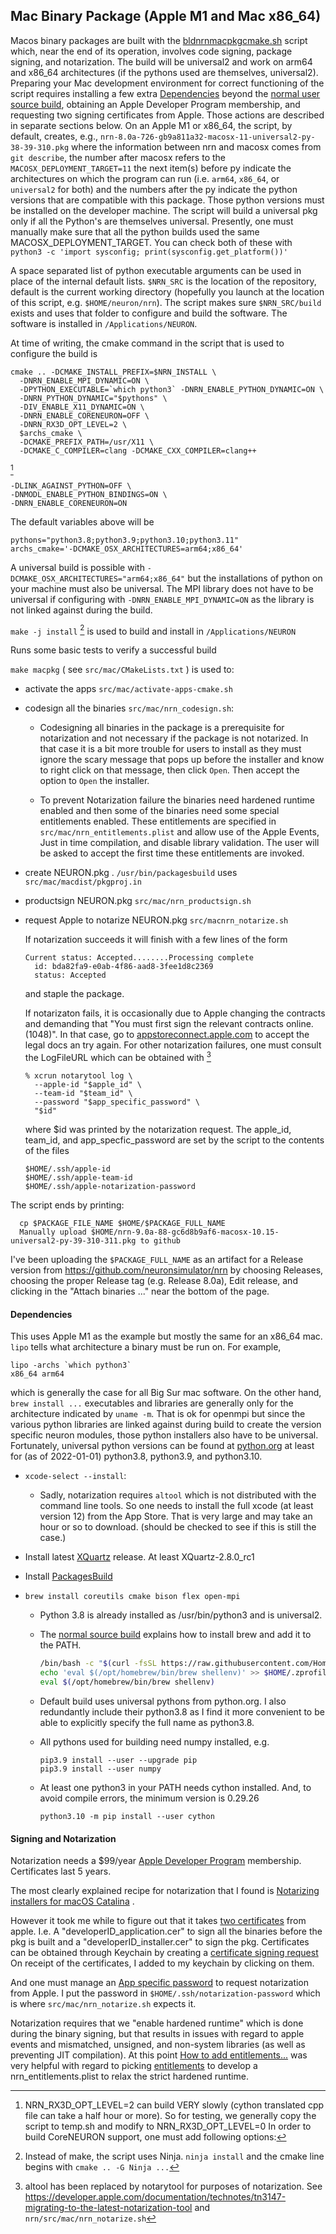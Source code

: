 Mac Binary Package (Apple M1 and Mac x86_64)
------------------

Macos binary packages are built with the
[bldnrnmacpkgcmake.sh](https://github.com/neuronsimulator/nrn/blob/master/bldnrnmacpkgcmake.sh)
script which, near the end of its operation,
involves code signing, package signing, and notarization.
The build will be universal2 and work on arm64 and x86_64 architectures
(if the pythons used are themselves, universal2).
Preparing your Mac development environment for correct functioning of
the script requires installing a few extra [Dependencies](#Dependencies) beyond the
[normal user source build](./install_instructions.md#Mac-OS-Depend),
obtaining an Apple Developer Program membership,
and requesting two signing certificates from Apple. Those actions are
described in separate sections below.
On an Apple M1 or x86_64,
the script, by default, creates, e.g.,
```nrn-8.0a-726-gb9a811a32-macosx-11-universal2-py-38-39-310.pkg```
where the information between nrn and macosx comes from ```git describe```,
the number after macosx refers to the ```MACOSX_DEPLOYMENT_TARGET=11```
the next item(s) before py indicate the architectures on which
the program can run (i.e. ```arm64```, ```x86_64```, or ```universal2```
for both)
and the numbers after the py indicate the python versions that are
compatible with this package. Those python versions must be installed on
the developer machine.
The script will build a universal pkg only
if all the Python's are themselves universal.
Presently, one must manually make sure that all the python builds used
the same MACOSX_DEPLOYMENT_TARGET. You can check both of these with
```python3 -c 'import sysconfig; print(sysconfig.get_platform())'```

A space separated list of python executable arguments can be used in
place of the internal default lists. ```$NRN_SRC``` is the location of the
repository, default is the current working directory (hopefully you launch at the location of this script, e.g. ```$HOME/neuron/nrn```). The script makes sure ```$NRN_SRC/build```
exists and uses that folder to configure and build the software. The
software is installed in ```/Applications/NEURON```.

At time of writing, the cmake
command in the script that is used to configure the build is
```
cmake .. -DCMAKE_INSTALL_PREFIX=$NRN_INSTALL \
  -DNRN_ENABLE_MPI_DYNAMIC=ON \
  -DPYTHON_EXECUTABLE=`which python3` -DNRN_ENABLE_PYTHON_DYNAMIC=ON \
  -DNRN_PYTHON_DYNAMIC="$pythons" \
  -DIV_ENABLE_X11_DYNAMIC=ON \
  -DNRN_ENABLE_CORENEURON=OFF \
  -DNRN_RX3D_OPT_LEVEL=2 \
  $archs_cmake \
  -DCMAKE_PREFIX_PATH=/usr/X11 \
  -DCMAKE_C_COMPILER=clang -DCMAKE_CXX_COMPILER=clang++
```
[^1]
[^1]: NRN_RX3D_OPT_LEVEL=2 can build VERY slowly (cython translated cpp file can take a half hour or more). So for testing, we generally copy the script to temp.sh and modify to NRN_RX3D_OPT_LEVEL=0
In order to build CoreNEURON support, one must add following options:
```
-DLINK_AGAINST_PYTHON=OFF \
-DNMODL_ENABLE_PYTHON_BINDINGS=ON \
-DNRN_ENABLE_CORENEURON=ON
```

The default variables above will be
```
pythons="python3.8;python3.9;python3.10;python3.11"
archs_cmake='-DCMAKE_OSX_ARCHITECTURES=arm64;x86_64'
```

A universal build is possible with ```-DCMAKE_OSX_ARCHITECTURES="arm64;x86_64"```
but the installations of python on your machine must also be universal.
The MPI library does not have to be universal if configuring with
```-DNRN_ENABLE_MPI_DYNAMIC=ON``` as the library is not linked against
during the build.

```make -j install``` [^2] is used to build and install in ```/Applications/NEURON```

[^2]: Instead of make, the script uses Ninja. ```ninja install``` and the cmake line begins with ```cmake .. -G Ninja ...```

Runs some basic tests to verify a successful build

```make macpkg``` ( see ```src/mac/CMakeLists.txt``` ) is used to:

- activate the apps ```src/mac/activate-apps-cmake.sh```

- codesign all the binaries ```src/mac/nrn_codesign.sh```:

  - Codesigning all binaries in the package is a prerequisite for
    notarization and not necessary if the package is not notarized. In
    that case it is a bit more trouble for users to install as they must
    ignore the scary message that pops up before the installer
    and know to right click on that message, then
    click `Open`. Then accept the option to `Open` the installer.

  - To prevent Notarization failure the binaries need hardened runtime enabled
    and then some of the binaries need some special entitlements enabled.
    These entitlements are specified in ```src/mac/nrn_entitlements.plist```
    and allow use of the Apple Events, Just in time compilation, and
    disable library validation.  The user will be asked to accept the
    first time these entitlements are invoked.

- create NEURON.pkg . ```/usr/bin/packagesbuild``` uses ```src/mac/macdist/pkgproj.in```
  
- productsign NEURON.pkg ```src/mac/nrn_productsign.sh```

- request Apple to notarize NEURON.pkg ```src/macnrn_notarize.sh```

  If notarization succeeds it will finish with a few lines of the form
  ```
  Current status: Accepted........Processing complete
    id: bda82fa9-e0ab-4f86-aad8-3fee1d8c2369
    status: Accepted
  ```
  and staple the package.

  If notarizaton fails, it is occasionally due to Apple
  changing the contracts and demanding that 
  "You must first sign the relevant contracts online. (1048)". In that
  case, go to [appstoreconnect.apple.com](https://appstoreconnect.apple.com)
  to accept the legal docs an try again. For other notarization failures, one must consult the LogFileURL which can be obtained with [^3]
  [^3]: altool has been replaced by notarytool for purposes of notarization. See
  https://developer.apple.com/documentation/technotes/tn3147-migrating-to-the-latest-notarization-tool
  and ```nrn/src/mac/nrn_notarize.sh```

  ```
  % xcrun notarytool log \
    --apple-id "$apple_id" \
    --team-id "$team_id" \
    --password "$app_specific_password" \
    "$id"
  ```
  where $id was printed by the notarization request. The apple_id, team_id, and
  app_specfic_password are set by the script to the contents of the files
  ```
  $HOME/.ssh/apple-id
  $HOME/.ssh/apple-team-id
  $HOME/.ssh/apple-notarization-password
  ```
  

The script ends by printing:
```
  cp $PACKAGE_FILE_NAME $HOME/$PACKAGE_FULL_NAME
  Manually upload $HOME/nrn-9.0a-88-gc6d8b9af6-macosx-10.15-universal2-py-39-310-311.pkg to github
```

I've been uploading the ```$PACKAGE_FULL_NAME``` as an artifact for a
Release version from https://github.com/neuronsimulator/nrn by choosing
Releases, choosing the proper Release tag (e.g. Release 8.0a), Edit release,
and clicking in the "Attach binaries ..." near the bottom of the page.

<a name="Dependencies"></a>
#### Dependencies

This uses Apple M1 as the example but mostly the same for an x86_64 mac.
`lipo` tells what architecture a binary must be run on. For example,
```
lipo -archs `which python3`
x86_64 arm64
```
which is generally the case for all Big Sur mac software. On the other
hand, ```brew install ...``` executables and libraries are 
generally only for the architecture indicated by ```uname -m```. That is
ok for openmpi but since the various python libraries are linked against
during build to create the version specific neuron modules, those python
installers also have to be universal. Fortunately, universal python versions
can be found at [python.org](http://python.org/Downloads/macOS) at least for
(as of 2022-01-01) python3.8, python3.9, and python3.10.

- ```xcode-select --install```:

  - Sadly, notarization requires ```altool``` which is not distributed
    with the command line tools. So one needs to install the full xcode
    (at least version 12) from the App Store. That is very large and may
    take an hour or so to download. (should be checked to see if this is
    still the case.)

- Install latest [XQuartz](http://xquartz.org) release. At least XQuartz-2.8.0_rc1

- Install [PackagesBuild](http://s.sudre.free.fr/Software/Packages/about.html)

- ```brew install coreutils cmake bison flex open-mpi```

  - Python 3.8 is already installed as /usr/bin/python3 and is universal2.

  - The [normal source build](./install_instructions.md#Mac-OS-Depend)
    explains how to install brew and add it to the PATH.
    ```bash
    /bin/bash -c "$(curl -fsSL https://raw.githubusercontent.com/Homebrew/install/HEAD/install.sh)"
    echo 'eval $(/opt/homebrew/bin/brew shellenv)' >> $HOME/.zprofile
    eval $(/opt/homebrew/bin/brew shellenv)
    ```

  - Default build uses universal pythons from python.org. I also redundantly
    include their python3.8 as I find it more convenient to be able to
    explicitly specify the full name as python3.8.

  - All pythons used for building need numpy installed, e.g.
    ```
    pip3.9 install --user --upgrade pip
    pip3.9 install --user numpy
    ```

  - At least one python3 in your PATH needs cython installed.
    And, to avoid compile errors, the minimum version is 0.29.26
    ```
    python3.10 -m pip install --user cython
    ```

#### Signing and Notarization

Notarization needs a $99/year [Apple Developer Program](https://help.apple.com/developer-account/) membership.
Certificates last 5 years.

The most clearly explained recipe for notarization that I found is
[Notarizing installers for macOS Catalina](https://www.davidebarranca.com/2019/04/notarizing-installers-for-macos-catalina/)
.

However it took me while to figure out that it takes [two certificates](https://help.apple.com/developer-account/#/dev04fd06d56)
from apple.  I.e.  A "developerID_application.cer" to sign all the 
binaries before the pkg is built and a "developerID_installer.cer" to
sign the pkg. Certificates can be obtained through Keychain by creating
a [certificate signing request](https://help.apple.com/developer-account/#/devbfa00fef7)
On receipt of the certificates, I added to my keychain by clicking on them. 

And one must manage an [App specific password](https://support.apple.com/en-us/HT204397)
to request notarization from Apple.
I put the password in ```$HOME/.ssh/notarization-password``` which is where
```src/mac/nrn_notarize.sh``` expects it.

Notarization requires that we "enable hardened runtime"
which is done during the binary signing, but that results in issues with
regard to apple events and mismatched, unsigned, and non-system
libraries (as well as preventing JIT compilation).  At this point
[How to add entitlements...](https://forum.xojo.com/t/how-to-add-entitlements-to-a-xojo-app-using-codesign/49735/9)
was very helpful with regard to picking
[entitlements](https://developer.apple.com/documentation/bundleresources/entitlements)
to develop a nrn_entitlements.plist to relax the strict hardened
runtime.
